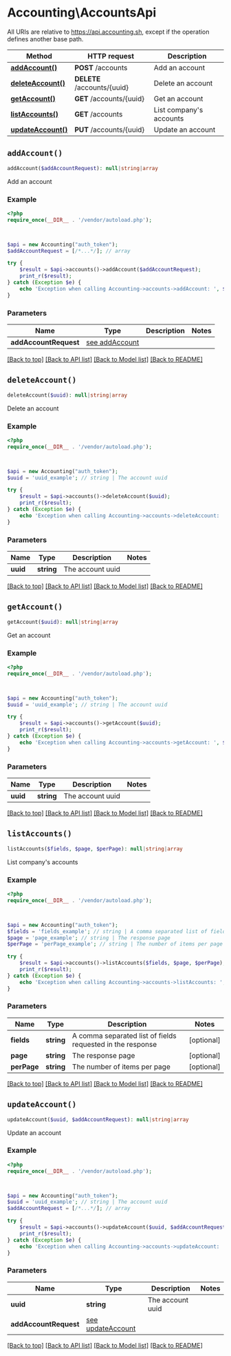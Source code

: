 # Accounting\AccountsApi

All URIs are relative to https://api.accounting.sh, except if the operation defines another base path.

| Method | HTTP request | Description |
| ------------- | ------------- | ------------- |
| [**addAccount()**](AccountsApi.md#addAccount) | **POST** /accounts | Add an account |
| [**deleteAccount()**](AccountsApi.md#deleteAccount) | **DELETE** /accounts/{uuid} | Delete an account |
| [**getAccount()**](AccountsApi.md#getAccount) | **GET** /accounts/{uuid} | Get an account |
| [**listAccounts()**](AccountsApi.md#listAccounts) | **GET** /accounts | List company&#39;s accounts |
| [**updateAccount()**](AccountsApi.md#updateAccount) | **PUT** /accounts/{uuid} | Update an account |


## `addAccount()`

```php
addAccount($addAccountRequest): null|string|array
```

Add an account

### Example

```php
<?php
require_once(__DIR__ . '/vendor/autoload.php');



$api = new Accounting("auth_token");
$addAccountRequest = [/*...*/]; // array

try {
    $result = $api->accounts()->addAccount($addAccountRequest);
    print_r($result);
} catch (Exception $e) {
    echo 'Exception when calling Accounting->accounts->addAccount: ', $e->getMessage(), PHP_EOL;
}
```

### Parameters

| Name | Type | Description  | Notes |
| ------------- | ------------- | ------------- | ------------- |
| **addAccountRequest** | [see addAccount](https://api.accounting.sh/swagger.html#operation/addAccount)|  | |

[[Back to top]](#) [[Back to API list]](../../README.md#endpoints)
[[Back to Model list]](../../README.md#models)
[[Back to README]](../../README.md)

## `deleteAccount()`

```php
deleteAccount($uuid): null|string|array
```

Delete an account

### Example

```php
<?php
require_once(__DIR__ . '/vendor/autoload.php');



$api = new Accounting("auth_token");
$uuid = 'uuid_example'; // string | The account uuid

try {
    $result = $api->accounts()->deleteAccount($uuid);
    print_r($result);
} catch (Exception $e) {
    echo 'Exception when calling Accounting->accounts->deleteAccount: ', $e->getMessage(), PHP_EOL;
}
```

### Parameters

| Name | Type | Description  | Notes |
| ------------- | ------------- | ------------- | ------------- |
| **uuid** | **string**| The account uuid | |

[[Back to top]](#) [[Back to API list]](../../README.md#endpoints)
[[Back to Model list]](../../README.md#models)
[[Back to README]](../../README.md)

## `getAccount()`

```php
getAccount($uuid): null|string|array
```

Get an account

### Example

```php
<?php
require_once(__DIR__ . '/vendor/autoload.php');



$api = new Accounting("auth_token");
$uuid = 'uuid_example'; // string | The account uuid

try {
    $result = $api->accounts()->getAccount($uuid);
    print_r($result);
} catch (Exception $e) {
    echo 'Exception when calling Accounting->accounts->getAccount: ', $e->getMessage(), PHP_EOL;
}
```

### Parameters

| Name | Type | Description  | Notes |
| ------------- | ------------- | ------------- | ------------- |
| **uuid** | **string**| The account uuid | |

[[Back to top]](#) [[Back to API list]](../../README.md#endpoints)
[[Back to Model list]](../../README.md#models)
[[Back to README]](../../README.md)

## `listAccounts()`

```php
listAccounts($fields, $page, $perPage): null|string|array
```

List company's accounts

### Example

```php
<?php
require_once(__DIR__ . '/vendor/autoload.php');



$api = new Accounting("auth_token");
$fields = 'fields_example'; // string | A comma separated list of fields requested in the response
$page = 'page_example'; // string | The response page
$perPage = 'perPage_example'; // string | The number of items per page

try {
    $result = $api->accounts()->listAccounts($fields, $page, $perPage);
    print_r($result);
} catch (Exception $e) {
    echo 'Exception when calling Accounting->accounts->listAccounts: ', $e->getMessage(), PHP_EOL;
}
```

### Parameters

| Name | Type | Description  | Notes |
| ------------- | ------------- | ------------- | ------------- |
| **fields** | **string**| A comma separated list of fields requested in the response | [optional] |
| **page** | **string**| The response page | [optional] |
| **perPage** | **string**| The number of items per page | [optional] |

[[Back to top]](#) [[Back to API list]](../../README.md#endpoints)
[[Back to Model list]](../../README.md#models)
[[Back to README]](../../README.md)

## `updateAccount()`

```php
updateAccount($uuid, $addAccountRequest): null|string|array
```

Update an account

### Example

```php
<?php
require_once(__DIR__ . '/vendor/autoload.php');



$api = new Accounting("auth_token");
$uuid = 'uuid_example'; // string | The account uuid
$addAccountRequest = [/*...*/]; // array

try {
    $result = $api->accounts()->updateAccount($uuid, $addAccountRequest);
    print_r($result);
} catch (Exception $e) {
    echo 'Exception when calling Accounting->accounts->updateAccount: ', $e->getMessage(), PHP_EOL;
}
```

### Parameters

| Name | Type | Description  | Notes |
| ------------- | ------------- | ------------- | ------------- |
| **uuid** | **string**| The account uuid | |
| **addAccountRequest** | [see updateAccount](https://api.accounting.sh/swagger.html#operation/updateAccount)|  | |

[[Back to top]](#) [[Back to API list]](../../README.md#endpoints)
[[Back to Model list]](../../README.md#models)
[[Back to README]](../../README.md)
